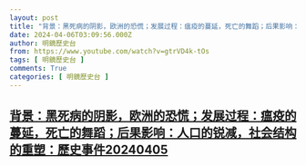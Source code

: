 ```yaml
---
layout: post
title: "背景：黑死病的阴影，欧洲的恐慌；发展过程：瘟疫的蔓延，死亡的舞蹈；后果影响：人口的锐减，社会结构的重塑：歷史事件20240405"
date: 2024-04-06T03:09:56.000Z
author: 明鏡歷史台
from: https://www.youtube.com/watch?v=gtrVD4k-tOs
tags: [ 明鏡歷史台 ]
comments: True
categories: [ 明鏡歷史台 ]
---
```

<!--1712372996000-->
[背景：黑死病的阴影，欧洲的恐慌；发展过程：瘟疫的蔓延，死亡的舞蹈；后果影响：人口的锐减，社会结构的重塑：歷史事件20240405](https://www.youtube.com/watch?v=gtrVD4k-tOs)
------

<div>

</div>
